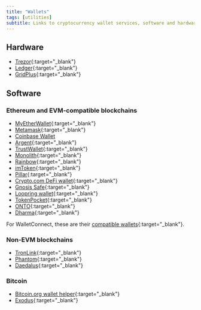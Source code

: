 ```yaml
---
title: "Wallets"
tags: [utilities]
subtitle: Links to cryptocurrency wallet services, software and hardware wallet providers.
---
```


## Hardware

- [Trezor](https://trezor.io/){:target="_blank"}
- [Ledger](https://www.ledger.com/){:target="_blank"}
- [GridPlus](https://gridplus.io/){:target="_blank"}

## Software

### Ethereum and EVM-compatible blockchains

- [MyEtherWallet](https://www.myetherwallet.com/){:target="_blank"}
- [Metamask](https://metamask.io/){:target="_blank"}
- [Coinbase Wallet](https://www.coinbase.com/wallet)
- [Argent](https://www.argent.xyz/){:target="_blank"}
- [TrustWallet](https://trustwallet.com/){:target="_blank"}
- [Monolith](https://monolith.xyz/){:target="_blank"}
- [Rainbow](https://rainbow.me/){:target="_blank"}
- [imToken](https://token.im/){:target="_blank"}
- [Pillar](https://pillarproject.io/){:target="_blank"}
- [Crypto.com DeFi wallet](https://crypto.com/){:target="_blank"}
- [Gnosis Safe](https://gnosis-safe.io/){:target="_blank"}
- [Loopring wallet](https://loopring.io/){:target="_blank"}
- [TokenPocket](https://tokenpocket.pro/){:target="_blank"}
- [ONTO](https://onto.app/){:target="_blank"}
- [Dharma](https://www.dharma.io/){:target="_blank"}

For WalletConnect, these are their [compatible wallets](https://walletconnect.com/registry/wallets){:target="_blank"}.

### Non-EVM blockchains

- [TronLink](https://www.tronlink.org/){:target="_blank"}
- [Phantom](https://phantom.app/){:target="_blank"}
- [Daedalus](https://daedaluswallet.io/){:target="_blank"}

### Bitcoin

- [Bitcoin.org wallet helper](https://bitcoin.org/en/choose-your-wallet){:target="_blank"}
- [Exodus](https://www.exodus.com/){:target="_blank"}

